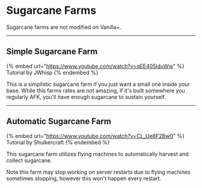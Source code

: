 # Sugarcane Farms

Sugarcane farms are not modified on Vanilla+.

***

## Simple Sugarcane Farm

{% embed url="https://www.youtube.com/watch?v=qEE405lduWw" %}
Tutorial by JWhisp
{% endembed %}

This is a simplistic sugarcane farm if you just want a small one inside your base. While this farms rates are not amazing, if it's built somewhere you regularly AFK, you'll have enough sugarcane to sustain yourself.

***

## Automatic Sugarcane Farm

{% embed url="https://www.youtube.com/watch?v=CL_Ue8F2Bw0" %}
Tutorial by Shulkercraft
{% endembed %}

This sugarcane farm utilizes flying machines to automatically harvest and collect sugarcane.

Note this farm may stop working on server restarts due to flying machines sometimes stopping, however this won't happen every restart.
